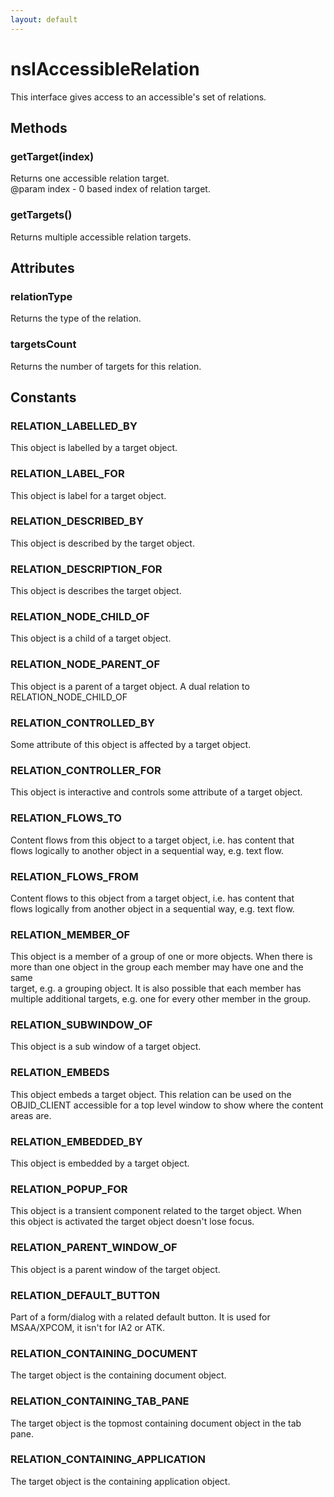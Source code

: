 ```yaml
---
layout: default
---
```


# nsIAccessibleRelation #
  
This interface gives access to an accessible's set of relations.  
  

## Methods ##

### getTarget(index) ###
  
Returns one accessible relation target.  
@param index - 0 based index of relation target.  
  

### getTargets() ###
  
Returns multiple accessible relation targets.  
  

## Attributes ##

### relationType ###
  
Returns the type of the relation.  
  

### targetsCount ###
  
Returns the number of targets for this relation.  
  

## Constants ##

### RELATION_LABELLED_BY ###
  
This object is labelled by a target object.  
  

### RELATION_LABEL_FOR ###
  
This object is label for a target object.  
  

### RELATION_DESCRIBED_BY ###
  
This object is described by the target object.  
  

### RELATION_DESCRIPTION_FOR ###
  
This object is describes the target object.  
  

### RELATION_NODE_CHILD_OF ###
  
This object is a child of a target object.  
  

### RELATION_NODE_PARENT_OF ###
  
This object is a parent of a target object. A dual relation to  
RELATION_NODE_CHILD_OF  
  

### RELATION_CONTROLLED_BY ###
  
Some attribute of this object is affected by a target object.  
  

### RELATION_CONTROLLER_FOR ###
  
This object is interactive and controls some attribute of a target object.  
  

### RELATION_FLOWS_TO ###
  
Content flows from this object to a target object, i.e. has content that  
flows logically to another object in a sequential way, e.g. text flow.  
  

### RELATION_FLOWS_FROM ###
  
Content flows to this object from a target object, i.e. has content that  
flows logically from another object in a sequential way, e.g. text flow.  
  

### RELATION_MEMBER_OF ###
  
This object is a member of a group of one or more objects. When there is  
more than one object in the group each member may have one and the same  
target, e.g. a grouping object.  It is also possible that each member has  
multiple additional targets, e.g. one for every other member in the group.  
  

### RELATION_SUBWINDOW_OF ###
  
This object is a sub window of a target object.  
  

### RELATION_EMBEDS ###
  
This object embeds a target object. This relation can be used on the  
OBJID_CLIENT accessible for a top level window to show where the content  
areas are.  
  

### RELATION_EMBEDDED_BY ###
  
This object is embedded by a target object.  
  

### RELATION_POPUP_FOR ###
  
This object is a transient component related to the target object. When  
this object is activated the target object doesn't lose focus.  
  

### RELATION_PARENT_WINDOW_OF ###
  
This object is a parent window of the target object.  
  

### RELATION_DEFAULT_BUTTON ###
  
Part of a form/dialog with a related default button. It is used for  
MSAA/XPCOM, it isn't for IA2 or ATK.  
  

### RELATION_CONTAINING_DOCUMENT ###
  
The target object is the containing document object.  
  

### RELATION_CONTAINING_TAB_PANE ###
  
The target object is the topmost containing document object in the tab pane.  
  

### RELATION_CONTAINING_APPLICATION ###
  
The target object is the containing application object.  
  
